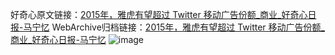 好奇心原文链接：[2015年，雅虎有望超过 Twitter 移动广告份额_商业_好奇心日报-马宁忆](https://www.qdaily.com/articles/4150.html)
WebArchive归档链接：[2015年，雅虎有望超过 Twitter 移动广告份额_商业_好奇心日报-马宁忆](http://web.archive.org/web/20190623153829/https://www.qdaily.com/articles/4150.html)
![image](http://ww3.sinaimg.cn/large/007d5XDply1g3ve9ag87vj30u02oy7wh)